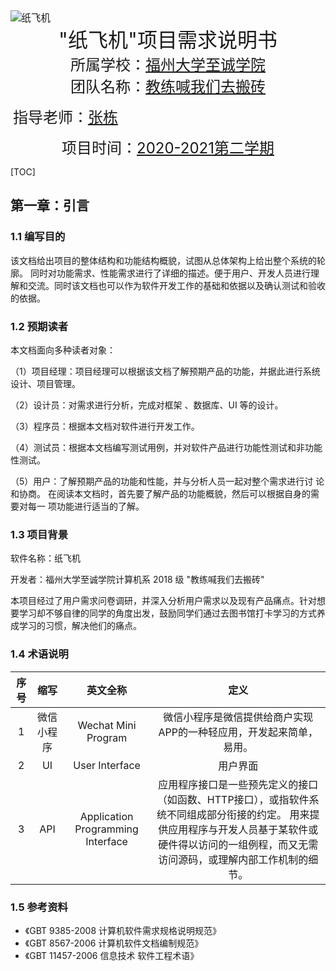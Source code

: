 

<img src="C:\Users\jing\Desktop\纸飞机.png" alt="纸飞机" style="zoom:110%;" />

<center><font size = 6>"纸飞机"项目需求说明书</font></center> 



<center><font size = 5>所属学校：<u>福州大学至诚学院</u></font></center> 

<center><font size = 5>团队名称：<u>教练喊我们去搬砖</u></font></center> 

​                                          <font size = 5>指导老师：<u>张栋</u></font>


















<center> <font size = 5>项目时间：<u>2020-2021第二学期</u></font></center> 											


<div STYLE="page-break-after: always;"></div>

[TOC]

<div STYLE="page-break-after: always;"></div>

## 第一章：引言

### 1.1 编写目的

该文档给出项目的整体结构和功能结构概貌，试图从总体架构上给出整个系统的轮廓。 同时对功能需求、性能需求进行了详细的描述。便于用户、开发人员进行理解和交流。同时该文档也可以作为软件开发工作的基础和依据以及确认测试和验收的依据。

### 1.2 预期读者

本文档面向多种读者对象： 

（1）项目经理：项目经理可以根据该文档了解预期产品的功能，并据此进行系统设计、项目管理。 

（2）设计员：对需求进行分析，完成对框架 、数据库、UI 等的设计。 

（3）程序员：根据本文档对软件进行开发工作。 

（4）测试员：根据本文档编写测试用例，并对软件产品进行功能性测试和非功能性测试。 

（5）用户：了解预期产品的功能和性能，并与分析人员一起对整个需求进行讨 论和协商。 在阅读本文档时，首先要了解产品的功能概貌，然后可以根据自身的需要对每一 项功能进行适当的了解。

### 1.3 项目背景

软件名称：纸飞机

开发者：福州大学至诚学院计算机系 2018 级 "教练喊我们去搬砖" 

本项目经过了用户需求问卷调研，并深入分析用户需求以及现有产品痛点。针对想要学习却不够自律的同学的角度出发，鼓励同学们通过去图书馆打卡学习的方式养成学习的习惯，解决他们的痛点。

### 1.4 术语说明

| 序号 |    缩写    |             英文全称              |                             定义                             |
| :--: | :--------: | :-------------------------------: | :----------------------------------------------------------: |
|  1   | 微信小程序 |        Wechat Mini Program        | 微信小程序是微信提供给商户实现APP的一种轻应用，开发起来简单，易用。 |
|  2   |     UI     |          User Interface           |                           用户界面                           |
|  3   |    API     | Application Programming Interface | 应用程序接口是一些预先定义的接口（如函数、HTTP接口），或指软件系统不同组成部分衔接的约定。 用来提供应用程序与开发人员基于某软件或硬件得以访问的一组例程，而又无需访问源码，或理解内部工作机制的细节。 |



### 1.5 参考资料

- 《GBT 9385-2008 计算机软件需求规格说明规范》
- 《GBT 8567-2006 计算机软件文档编制规范》
- 《GBT 11457-2006 信息技术 软件工程术语》
